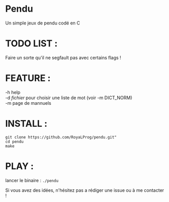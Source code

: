 # Pendu

Un simple jeux de pendu codé en C

# TODO LIST :

Faire un sorte qu'il ne segfault pas avec certains flags !

# FEATURE :

-h help  
-d *fichier* pour choisir une liste de mot (voir -m DICT_NORM)  
-m page de mannuels  

# INSTALL :

```
git clone https://github.com/RoyaLProg/pendu.git"
cd pendu
make
```

# PLAY :  

lancer le binaire : `./pendu`
  
  
Si vous avez des idées, n'hésitez pas a rédiger une issue ou à me contacter !
